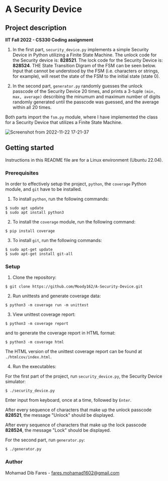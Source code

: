 # A Security Device #

## Project description ##

**IIT Fall 2022 - CS330 Coding assignment**

1. In the first part, `security_device.py` implements a simple Security Device in Python utilizing a Finite State Machine. The unlock code for the Security device is: **828521**. The lock code for the Security Device is: **828524**. THE State Transition Digram of the FSM can be seen below. Input that cannot be understood by the FSM (i.e. characters or strings, for example), will reset the state of the FSM to the initial state (state 0).

2. In the second part, `generator.py` randomly guesses the unlock passcode of the Security Device 20 times, and prints a 3-tuple `(min, max, average)` 
describing the minumum and maximum number of digits randomly generated until the passcode was guessed, and the average within all 20 times.

Both parts import the `fsm.py` module, where I have implemented the class for a Security Device that utilizes a Finite State Machine. 

![Screenshot from 2022-11-22 17-21-37](https://user-images.githubusercontent.com/16467758/203440884-e4d3daa9-5836-4e7e-9882-520ac116decf.png)

## Getting started ##

Instructions in this README file are for a Linux environment (Ubuntu 22.04).

### Prerequisites ###

In order to effectively setup the project, `python`, the `coverage` Python module, and `git` have to be installed.

1. To install `python`, run the following commands:
```
$ sudo apt update
$ sudo apt install python3
```

2. To install the `coverage` module, run the following command:
```
$ pip install coverage
```

3. To install `git`, run the following commands:
```
$ sudo apt-get update
$ sudo apt-get install git-all
```

### Setup ###

1. Clone the repository:
```
$ git clone https://github.com/Moody162/A-Security-Device.git
```

2. Run unittests and generate coverage data:
```
$ python3 -m coverage run -m unittest
```

3. View unittest coverage report:
```
$ python3 -m coverage report
```

and to generate the coverage report in HTML format:
```
$ python3 -m coverage html
```

The HTML version of the unittest coverage report can be found at `./htmlcov/index.html`.

4. Run the executables:

For the first part of the project, run `security_device.py`, the Security Device simulator:
```
$ ./security_device.py
```
Enter input from keyboard, once at a time, followed by `Enter`.

After every sequence of characters that make up the unlock passcode **828521**, the message "Unlock" should be displayed. 

After every sequence of characters that make up the lock passcode **828524**, the message "Lock" should be displayed.

For the second part, run `generator.py`:
```
$ ./generator.py
```

### Author ###
Mohamad Dib Fares - fares.mohamad1602@gmail.com

